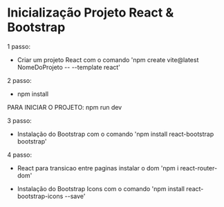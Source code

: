 # Inicialização Projeto React & Bootstrap

1 passo:
- Criar um projeto React com o comando 'npm create vite@latest NomeDoProjeto -- --template react'

2 passo:
- npm install

PARA INICIAR O PROJETO: npm run dev

3 passo: 
- Instalação do Bootstrap com o comando 'npm install react-bootstrap bootstrap'

4 passo: 
- React para transicao entre paginas instalar o dom 'npm i react-router-dom'

- Instalação do Bootstrap Icons com o comando 'npm install react-bootstrap-icons --save'

